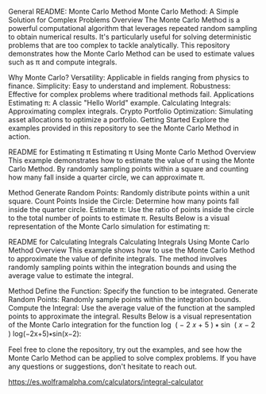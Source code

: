 

General README: Monte Carlo Method
Monte Carlo Method: A Simple Solution for Complex Problems
Overview
The Monte Carlo Method is a powerful computational algorithm that leverages repeated random sampling to obtain numerical results. It's particularly useful for solving deterministic problems that are too complex to tackle analytically. This repository demonstrates how the Monte Carlo Method can be used to estimate values such as π and compute integrals.

Why Monte Carlo?
Versatility: Applicable in fields ranging from physics to finance.
Simplicity: Easy to understand and implement.
Robustness: Effective for complex problems where traditional methods fail.
Applications
Estimating π: A classic "Hello World" example.
Calculating Integrals: Approximating complex integrals.
Crypto Portfolio Optimization: Simulating asset allocations to optimize a portfolio.
Getting Started
Explore the examples provided in this repository to see the Monte Carlo Method in action.

README for Estimating π
Estimating π Using Monte Carlo Method
Overview
This example demonstrates how to estimate the value of π using the Monte Carlo Method. By randomly sampling points within a square and counting how many fall inside a quarter circle, we can approximate π.

Method
Generate Random Points: Randomly distribute points within a unit square.
Count Points Inside the Circle: Determine how many points fall inside the quarter circle.
Estimate π: Use the ratio of points inside the circle to the total number of points to estimate π.
Results
Below is a visual representation of the Monte Carlo simulation for estimating π:


README for Calculating Integrals
Calculating Integrals Using Monte Carlo Method
Overview
This example shows how to use the Monte Carlo Method to approximate the value of definite integrals. The method involves randomly sampling points within the integration bounds and using the average value to estimate the integral.

Method
Define the Function: Specify the function to be integrated.
Generate Random Points: Randomly sample points within the integration bounds.
Compute the Integral: Use the average value of the function at the sampled points to approximate the integral.
Results
Below is a visual representation of the Monte Carlo integration for the function 
log
⁡
(
−
2
𝑥
+
5
)
∗
sin
⁡
(
𝑥
−
2
)
log(−2x+5)∗sin(x−2):


Feel free to clone the repository, try out the examples, and see how the Monte Carlo Method can be applied to solve complex problems. If you have any questions or suggestions, don't hesitate to reach out.

https://es.wolframalpha.com/calculators/integral-calculator

